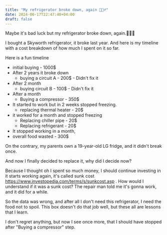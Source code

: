 ```yaml
---
title: "My refrigerator broke down, again 🤦🏻‍♂️"
date: 2024-06-17T22:47:40+04:00
draft: false
---
```

Maybe it's bad luck but my refrigerator broke down, again.🤦🏻‍♂️

I bought a Skyworth refrigerator, it broke last year. And here is my timeline with a cost breakdown of how much I spent on it so far.

Here is a fun timeline

* initial buying - 1000$
* After 2 years it broke down
  * buying a circuit A - 200$ - Didn't fix it
* After 2 month
  * buying circuit B - 100$ - Didn't fix it
* After a month
  * Buying a compressor - 350$
* It started to work but in 2 weeks stopped freezing.
  * replacing thermal heater - 20$
* it worked for a month and stopped freezing
  * Replacing chiller pipe - 20$
  * Replacing refrigerant - 20$
* It stopped working in a month,
* overall food wasted - 300$

On the contrary, my parents own a 19-year-old LG fridge, and it didn't break once.

And now I finally decided to replace it, why did I decide now?

Because I thought oh I spent so much money, I should continue investing in it starts working again, it's called sunk cost https://www.investopedia.com/terms/s/sunkcost.asp . How would I understand if it was a sunk cost? The repair man told me it's gonna work, and it did for a while.

So the data was wrong, and after all I don't need this refrigerator, I need the food not to  spoil. This box doesn't do that job well, but these all are lessons that I learn.

I don't regret anything, but now I see once more, that I should have stopped after "Buying a compressor" step.
